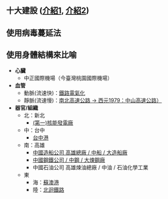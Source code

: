 ## 十大建設 ([介紹1](https://www.nani.com.tw/nani/jlearn/soci/extra/b/b2_1.htm), [介紹2](http://exe.hssh.tp.edu.tw/1021/s9/s912/7-1.htm))


## 使用病毒蔓延法


## 使用身體結構來比喻
- **心臟**
  - 中正國際機場（今臺灣桃園國際機場）
- **血管**
  - 動脈(流速快)：[鐵路電氣化](https://zh.wikipedia.org/wiki/%E5%8D%81%E5%A4%A7%E5%BB%BA%E8%A8%AD#%E9%90%B5%E8%B7%AF%E9%9B%BB%E6%B0%A3%E5%8C%96)
  - 靜脈(流速慢)：[南北高速公路 → 西元1979：中山高速公路）](https://zh.wikipedia.org/wiki/%E4%B8%AD%E5%B1%B1%E9%AB%98%E9%80%9F%E5%85%AC%E8%B7%AF)
- **器官/組織**
  - 北：新北
    - [(第一)核能發電廠](https://goo.gl/maps/aDQV6TmMBfaefi7J9)
  - 中：台中
    - [台中港](https://zh.wikipedia.org/zh-tw/%E8%87%BA%E4%B8%AD%E6%B8%AF)
  - 南：高雄
    - [中國造船公司 高雄總廠 / 中船 / 大造船廠](https://zh.wikipedia.org/wiki/%E5%8F%B0%E7%81%A3%E5%9C%8B%E9%9A%9B%E9%80%A0%E8%88%B9)
    - [中國鋼鐵公司 / 中鋼 / 大煉鋼廠](https://zh.wikipedia.org/wiki/%E4%B8%AD%E5%9C%8B%E9%8B%BC%E9%90%B5)
    - 中國石油公司 高雄煉油總廠 / 中油 / 石油化學工業
  - 東
    - 海：[蘇澳港](https://goo.gl/maps/T3zd5qRXmk3wvv7H6)
    - 陸：[北迴鐵路](https://zh.wikipedia.org/wiki/%E5%8C%97%E8%BF%B4%E7%B7%9A)
